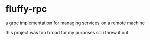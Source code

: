 # fluffy-rpc
a grpc implementation for managing services on a remote machine

this project was too broad for my purposes so i threw it out
